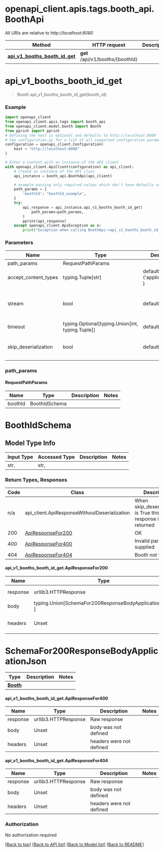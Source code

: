 <a name="__pageTop"></a>
# openapi_client.apis.tags.booth_api.BoothApi

All URIs are relative to *http://localhost:8080*

Method | HTTP request | Description
------------- | ------------- | -------------
[**api_v1_booths_booth_id_get**](#api_v1_booths_booth_id_get) | **get** /api/v1/booths/{boothId} | 

# **api_v1_booths_booth_id_get**
<a name="api_v1_booths_booth_id_get"></a>
> Booth api_v1_booths_booth_id_get(booth_id)



### Example

```python
import openapi_client
from openapi_client.apis.tags import booth_api
from openapi_client.model.booth import Booth
from pprint import pprint
# Defining the host is optional and defaults to http://localhost:8080
# See configuration.py for a list of all supported configuration parameters.
configuration = openapi_client.Configuration(
    host = "http://localhost:8080"
)

# Enter a context with an instance of the API client
with openapi_client.ApiClient(configuration) as api_client:
    # Create an instance of the API class
    api_instance = booth_api.BoothApi(api_client)

    # example passing only required values which don't have defaults set
    path_params = {
        'boothId': "boothId_example",
    }
    try:
        api_response = api_instance.api_v1_booths_booth_id_get(
            path_params=path_params,
        )
        pprint(api_response)
    except openapi_client.ApiException as e:
        print("Exception when calling BoothApi->api_v1_booths_booth_id_get: %s\n" % e)
```
### Parameters

Name | Type | Description  | Notes
------------- | ------------- | ------------- | -------------
path_params | RequestPathParams | |
accept_content_types | typing.Tuple[str] | default is ('application/json', ) | Tells the server the content type(s) that are accepted by the client
stream | bool | default is False | if True then the response.content will be streamed and loaded from a file like object. When downloading a file, set this to True to force the code to deserialize the content to a FileSchema file
timeout | typing.Optional[typing.Union[int, typing.Tuple]] | default is None | the timeout used by the rest client
skip_deserialization | bool | default is False | when True, headers and body will be unset and an instance of api_client.ApiResponseWithoutDeserialization will be returned

### path_params
#### RequestPathParams

Name | Type | Description  | Notes
------------- | ------------- | ------------- | -------------
boothId | BoothIdSchema | | 

# BoothIdSchema

## Model Type Info
Input Type | Accessed Type | Description | Notes
------------ | ------------- | ------------- | -------------
str,  | str,  |  | 

### Return Types, Responses

Code | Class | Description
------------- | ------------- | -------------
n/a | api_client.ApiResponseWithoutDeserialization | When skip_deserialization is True this response is returned
200 | [ApiResponseFor200](#api_v1_booths_booth_id_get.ApiResponseFor200) | OK
400 | [ApiResponseFor400](#api_v1_booths_booth_id_get.ApiResponseFor400) | Invalid params supplied
404 | [ApiResponseFor404](#api_v1_booths_booth_id_get.ApiResponseFor404) | Booth not found

#### api_v1_booths_booth_id_get.ApiResponseFor200
Name | Type | Description  | Notes
------------- | ------------- | ------------- | -------------
response | urllib3.HTTPResponse | Raw response |
body | typing.Union[SchemaFor200ResponseBodyApplicationJson, ] |  |
headers | Unset | headers were not defined |

# SchemaFor200ResponseBodyApplicationJson
Type | Description  | Notes
------------- | ------------- | -------------
[**Booth**](../../models/Booth.md) |  | 


#### api_v1_booths_booth_id_get.ApiResponseFor400
Name | Type | Description  | Notes
------------- | ------------- | ------------- | -------------
response | urllib3.HTTPResponse | Raw response |
body | Unset | body was not defined |
headers | Unset | headers were not defined |

#### api_v1_booths_booth_id_get.ApiResponseFor404
Name | Type | Description  | Notes
------------- | ------------- | ------------- | -------------
response | urllib3.HTTPResponse | Raw response |
body | Unset | body was not defined |
headers | Unset | headers were not defined |

### Authorization

No authorization required

[[Back to top]](#__pageTop) [[Back to API list]](../../../README.md#documentation-for-api-endpoints) [[Back to Model list]](../../../README.md#documentation-for-models) [[Back to README]](../../../README.md)

